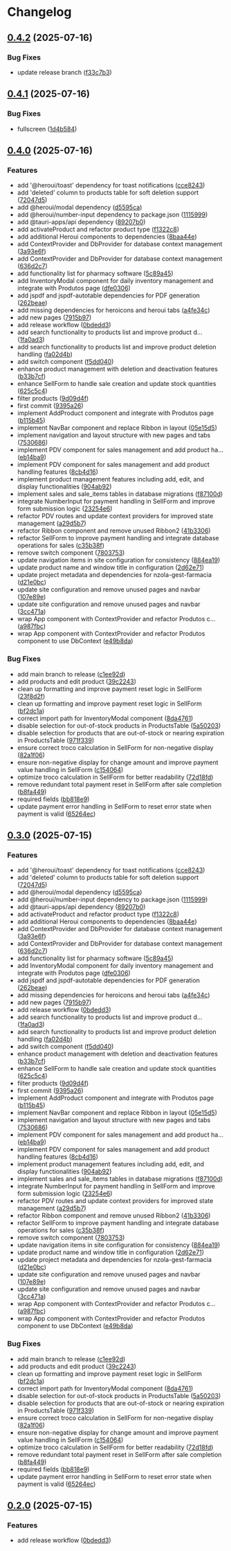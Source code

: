 # Changelog

## [0.4.2](https://github.com/Nzola-Tech/nzola-gest-farm/compare/v0.4.1...v0.4.2) (2025-07-16)


### Bug Fixes

* update release branch ([f33c7b3](https://github.com/Nzola-Tech/nzola-gest-farm/commit/f33c7b3707fcd2f417547dd62a4e401744eca20f))

## [0.4.1](https://github.com/Nzola-Tech/nzola-gest-farm/compare/v0.4.0...v0.4.1) (2025-07-16)


### Bug Fixes

* fullscreen ([1d4b584](https://github.com/Nzola-Tech/nzola-gest-farm/commit/1d4b5842d735b4cf5993f3c5f63c6a9c930f0d6b))

## [0.4.0](https://github.com/Nzola-Tech/nzola-gest-farm/compare/v0.3.0...v0.4.0) (2025-07-16)


### Features

* add '@heroui/toast' dependency for toast notifications ([cce8243](https://github.com/Nzola-Tech/nzola-gest-farm/commit/cce824327961d6d0524dafd3049534c27914cf89))
* add 'deleted' column to products table for soft deletion support ([72047d5](https://github.com/Nzola-Tech/nzola-gest-farm/commit/72047d5781668dea27769c065cefa6f82ca8dbf1))
* add @heroui/modal dependency ([d5595ca](https://github.com/Nzola-Tech/nzola-gest-farm/commit/d5595ca3549a496e80f174d0216b7d01487f6893))
* add @heroui/number-input dependency to package.json ([1115999](https://github.com/Nzola-Tech/nzola-gest-farm/commit/1115999ca03583f10d46a01074e53270e6e9c38e))
* add @tauri-apps/api dependency ([89207b0](https://github.com/Nzola-Tech/nzola-gest-farm/commit/89207b04f2e558ae704f78a37b196dc0320f77b0))
* add activateProduct and refactor product type ([f1322c8](https://github.com/Nzola-Tech/nzola-gest-farm/commit/f1322c81cb08c3595929ad02054576c6706f8239))
* add additional Heroui components to dependencies ([8baa44e](https://github.com/Nzola-Tech/nzola-gest-farm/commit/8baa44e6d03f5d2a91815dc5bea11bbd4999109f))
* add ContextProvider and DbProvider for database context management ([3a93e6f](https://github.com/Nzola-Tech/nzola-gest-farm/commit/3a93e6f3d77d955c253c3df9bc763f515320d61f))
* add ContextProvider and DbProvider for database context management ([636d2c7](https://github.com/Nzola-Tech/nzola-gest-farm/commit/636d2c70b1d522d4f212dffc7e4710589aa5dffa))
* add functionality list for pharmacy software ([5c89a45](https://github.com/Nzola-Tech/nzola-gest-farm/commit/5c89a458d5c6242a1a29a5353eee3a8260c4cade))
* add InventoryModal component for daily inventory management and integrate with Produtos page ([dfe0306](https://github.com/Nzola-Tech/nzola-gest-farm/commit/dfe0306399eb371c0d22ec2edcd7b2ecdb0599e5))
* add jspdf and jspdf-autotable dependencies for PDF generation ([262beae](https://github.com/Nzola-Tech/nzola-gest-farm/commit/262beae8208776809bd90ef87df864c4a1c74caf))
* add missing dependencies for heroicons and heroui tabs ([a4fe34c](https://github.com/Nzola-Tech/nzola-gest-farm/commit/a4fe34c59b4a10ed268eadaf272b615768074e00))
* add new pages ([7915b97](https://github.com/Nzola-Tech/nzola-gest-farm/commit/7915b976dd284a12f8fde1bfdad1b2f6f6fd3731))
* add release workflow ([0bdedd3](https://github.com/Nzola-Tech/nzola-gest-farm/commit/0bdedd3c61d38a21d76eab7eb75196350b05996a))
* add search functionality to products list and improve product d… ([1fa0ad3](https://github.com/Nzola-Tech/nzola-gest-farm/commit/1fa0ad3d2e422f7e3b407e888eb55a9c8a6aeee6))
* add search functionality to products list and improve product deletion handling ([fa02d4b](https://github.com/Nzola-Tech/nzola-gest-farm/commit/fa02d4be721fbbcfaa5df3fae71bbf4b6edeb2b1))
* add switch component ([f5dd040](https://github.com/Nzola-Tech/nzola-gest-farm/commit/f5dd0402bacf1efada8dfb2f534b7910af407926))
* enhance product management with deletion and deactivation features ([b33b7cf](https://github.com/Nzola-Tech/nzola-gest-farm/commit/b33b7cf9bd3ca3c27dc12a07e1789ed5f92b298e))
* enhance SellForm to handle sale creation and update stock quantities ([625c5c4](https://github.com/Nzola-Tech/nzola-gest-farm/commit/625c5c484f1c91ab92af30eb38dfb26a35062211))
* filter products ([9d09d4f](https://github.com/Nzola-Tech/nzola-gest-farm/commit/9d09d4ff49a2d96e7ac1199665ad1cdb164086d9))
* first commit ([9395a26](https://github.com/Nzola-Tech/nzola-gest-farm/commit/9395a261575ef55fa7b834a40928530ccdf6b235))
* implement AddProduct component and integrate with Produtos page ([b115b45](https://github.com/Nzola-Tech/nzola-gest-farm/commit/b115b45253a49b986a56709ff479d6deac371c0d))
* implement NavBar component and replace Ribbon in layout ([05e15d5](https://github.com/Nzola-Tech/nzola-gest-farm/commit/05e15d52b900b225b0347ab4a013a18733cfb16b))
* implement navigation and layout structure with new pages and tabs ([7530686](https://github.com/Nzola-Tech/nzola-gest-farm/commit/753068613a2f65e17407f9cfdceb3b76587adeb4))
* implement PDV component for sales management and add product ha… ([eb14ba9](https://github.com/Nzola-Tech/nzola-gest-farm/commit/eb14ba9ff86f85d92d89ff3b8d341e119607eef4))
* implement PDV component for sales management and add product handling features ([8cb4d16](https://github.com/Nzola-Tech/nzola-gest-farm/commit/8cb4d16c33891ba29525ada563814d70b3f1ad9f))
* implement product management features including add, edit, and display functionalities ([904ab92](https://github.com/Nzola-Tech/nzola-gest-farm/commit/904ab925ed6c346cc90b5a546216cbc028660c06))
* implement sales and sale_items tables in database migrations ([f87100d](https://github.com/Nzola-Tech/nzola-gest-farm/commit/f87100dffa56cccea64bdd2f4c280d388db4accd))
* integrate NumberInput for payment handling in SellForm and improve form submission logic ([23254e6](https://github.com/Nzola-Tech/nzola-gest-farm/commit/23254e6d7537e5b2d32fdc8f170c48710fc915b9))
* refactor PDV routes and update context providers for improved state management ([a29d5b7](https://github.com/Nzola-Tech/nzola-gest-farm/commit/a29d5b73d27e50391a2ebd3d1f54c62574328859))
* refactor Ribbon component and remove unused Ribbon2 ([41b3306](https://github.com/Nzola-Tech/nzola-gest-farm/commit/41b33064b6f263d6b683799518012669e236bedd))
* refactor SellForm to improve payment handling and integrate database operations for sales ([c35b38f](https://github.com/Nzola-Tech/nzola-gest-farm/commit/c35b38fd5face4d43bdfea2a10c0a9ab85b5fb79))
* remove switch component ([7803753](https://github.com/Nzola-Tech/nzola-gest-farm/commit/780375368f7c2421e690972a4aa3ec5e3732ab3c))
* update navigation items in site configuration for consistency ([884ea19](https://github.com/Nzola-Tech/nzola-gest-farm/commit/884ea19a8a8b5783f6e01ee87e7fe1610832eda2))
* update product name and window title in configuration ([2d62e71](https://github.com/Nzola-Tech/nzola-gest-farm/commit/2d62e71fa38a9191d1b77d89a8151a0a9e633a64))
* update project metadata and dependencies for nzola-gest-farmacia ([d21e0bc](https://github.com/Nzola-Tech/nzola-gest-farm/commit/d21e0bc69f2d07ecd690e9fc1c88f7bdc4976820))
* update site configuration and remove unused pages and navbar ([107e89e](https://github.com/Nzola-Tech/nzola-gest-farm/commit/107e89e354b47340f63f7361c1e44dff021fd838))
* update site configuration and remove unused pages and navbar ([3cc471a](https://github.com/Nzola-Tech/nzola-gest-farm/commit/3cc471af00750fdba188243708afaec1ee7bef68))
* wrap App component with ContextProvider and refactor Produtos c… ([a987fbc](https://github.com/Nzola-Tech/nzola-gest-farm/commit/a987fbcdd9eb77c176ace5f1dfafb07c5ed34c8d))
* wrap App component with ContextProvider and refactor Produtos component to use DbContext ([e49b8da](https://github.com/Nzola-Tech/nzola-gest-farm/commit/e49b8da8784179506329c22d6aa082703e25be8f))


### Bug Fixes

* add main branch to release ([c1ee92d](https://github.com/Nzola-Tech/nzola-gest-farm/commit/c1ee92dceb5c1f80a9bc198b7719b0c9b166d86b))
* add products and edit product ([39c2243](https://github.com/Nzola-Tech/nzola-gest-farm/commit/39c224340eecb35b5842a2d04f1209cd050b891e))
* clean up formatting and improve payment reset logic in SellForm ([23f8d2f](https://github.com/Nzola-Tech/nzola-gest-farm/commit/23f8d2f0eaaa2c12a18b395401de5111bcc4829f))
* clean up formatting and improve payment reset logic in SellForm ([bf2dc1a](https://github.com/Nzola-Tech/nzola-gest-farm/commit/bf2dc1a74b86e435ae7477ab33d2b2f2d1606f0a))
* correct import path for InventoryModal component ([8da4761](https://github.com/Nzola-Tech/nzola-gest-farm/commit/8da4761eb6a6be868dd85f98ddff832e0dd70c23))
* disable selection for out-of-stock products in ProductsTable ([5a50203](https://github.com/Nzola-Tech/nzola-gest-farm/commit/5a50203445fd3b1116289dedc5c6cec8177c8609))
* disable selection for products that are out-of-stock or nearing expiration in ProductsTable ([971f339](https://github.com/Nzola-Tech/nzola-gest-farm/commit/971f3394e831604cb78b22477d141d16e7f7df90))
* ensure correct troco calculation in SellForm for non-negative display ([82a1f06](https://github.com/Nzola-Tech/nzola-gest-farm/commit/82a1f06a1fe2372240045083e212dc9015f6f104))
* ensure non-negative display for change amount and improve payment value handling in SellForm ([c154064](https://github.com/Nzola-Tech/nzola-gest-farm/commit/c1540640bb089e1fbf5dd2ed937ebe7a8477b04f))
* optimize troco calculation in SellForm for better readability ([72d18fd](https://github.com/Nzola-Tech/nzola-gest-farm/commit/72d18fdf6ff47879b6fdee115d01b14e46cc2b89))
* remove redundant total payment reset in SellForm after sale completion ([b8fa449](https://github.com/Nzola-Tech/nzola-gest-farm/commit/b8fa449e143e3a63c12e70855ed13dbf87ee3b5e))
* required fields ([bb818e9](https://github.com/Nzola-Tech/nzola-gest-farm/commit/bb818e9a02fad8705013cfacea37f1b3363a41e6))
* update payment error handling in SellForm to reset error state when payment is valid ([65264ec](https://github.com/Nzola-Tech/nzola-gest-farm/commit/65264ecd1d357eac7ac07fde49f8863c70b4ed17))

## [0.3.0](https://github.com/Nzola-Tech/nzola-gest-farm/compare/v0.2.0...v0.3.0) (2025-07-15)


### Features

* add '@heroui/toast' dependency for toast notifications ([cce8243](https://github.com/Nzola-Tech/nzola-gest-farm/commit/cce824327961d6d0524dafd3049534c27914cf89))
* add 'deleted' column to products table for soft deletion support ([72047d5](https://github.com/Nzola-Tech/nzola-gest-farm/commit/72047d5781668dea27769c065cefa6f82ca8dbf1))
* add @heroui/modal dependency ([d5595ca](https://github.com/Nzola-Tech/nzola-gest-farm/commit/d5595ca3549a496e80f174d0216b7d01487f6893))
* add @heroui/number-input dependency to package.json ([1115999](https://github.com/Nzola-Tech/nzola-gest-farm/commit/1115999ca03583f10d46a01074e53270e6e9c38e))
* add @tauri-apps/api dependency ([89207b0](https://github.com/Nzola-Tech/nzola-gest-farm/commit/89207b04f2e558ae704f78a37b196dc0320f77b0))
* add activateProduct and refactor product type ([f1322c8](https://github.com/Nzola-Tech/nzola-gest-farm/commit/f1322c81cb08c3595929ad02054576c6706f8239))
* add additional Heroui components to dependencies ([8baa44e](https://github.com/Nzola-Tech/nzola-gest-farm/commit/8baa44e6d03f5d2a91815dc5bea11bbd4999109f))
* add ContextProvider and DbProvider for database context management ([3a93e6f](https://github.com/Nzola-Tech/nzola-gest-farm/commit/3a93e6f3d77d955c253c3df9bc763f515320d61f))
* add ContextProvider and DbProvider for database context management ([636d2c7](https://github.com/Nzola-Tech/nzola-gest-farm/commit/636d2c70b1d522d4f212dffc7e4710589aa5dffa))
* add functionality list for pharmacy software ([5c89a45](https://github.com/Nzola-Tech/nzola-gest-farm/commit/5c89a458d5c6242a1a29a5353eee3a8260c4cade))
* add InventoryModal component for daily inventory management and integrate with Produtos page ([dfe0306](https://github.com/Nzola-Tech/nzola-gest-farm/commit/dfe0306399eb371c0d22ec2edcd7b2ecdb0599e5))
* add jspdf and jspdf-autotable dependencies for PDF generation ([262beae](https://github.com/Nzola-Tech/nzola-gest-farm/commit/262beae8208776809bd90ef87df864c4a1c74caf))
* add missing dependencies for heroicons and heroui tabs ([a4fe34c](https://github.com/Nzola-Tech/nzola-gest-farm/commit/a4fe34c59b4a10ed268eadaf272b615768074e00))
* add new pages ([7915b97](https://github.com/Nzola-Tech/nzola-gest-farm/commit/7915b976dd284a12f8fde1bfdad1b2f6f6fd3731))
* add release workflow ([0bdedd3](https://github.com/Nzola-Tech/nzola-gest-farm/commit/0bdedd3c61d38a21d76eab7eb75196350b05996a))
* add search functionality to products list and improve product d… ([1fa0ad3](https://github.com/Nzola-Tech/nzola-gest-farm/commit/1fa0ad3d2e422f7e3b407e888eb55a9c8a6aeee6))
* add search functionality to products list and improve product deletion handling ([fa02d4b](https://github.com/Nzola-Tech/nzola-gest-farm/commit/fa02d4be721fbbcfaa5df3fae71bbf4b6edeb2b1))
* add switch component ([f5dd040](https://github.com/Nzola-Tech/nzola-gest-farm/commit/f5dd0402bacf1efada8dfb2f534b7910af407926))
* enhance product management with deletion and deactivation features ([b33b7cf](https://github.com/Nzola-Tech/nzola-gest-farm/commit/b33b7cf9bd3ca3c27dc12a07e1789ed5f92b298e))
* enhance SellForm to handle sale creation and update stock quantities ([625c5c4](https://github.com/Nzola-Tech/nzola-gest-farm/commit/625c5c484f1c91ab92af30eb38dfb26a35062211))
* filter products ([9d09d4f](https://github.com/Nzola-Tech/nzola-gest-farm/commit/9d09d4ff49a2d96e7ac1199665ad1cdb164086d9))
* first commit ([9395a26](https://github.com/Nzola-Tech/nzola-gest-farm/commit/9395a261575ef55fa7b834a40928530ccdf6b235))
* implement AddProduct component and integrate with Produtos page ([b115b45](https://github.com/Nzola-Tech/nzola-gest-farm/commit/b115b45253a49b986a56709ff479d6deac371c0d))
* implement NavBar component and replace Ribbon in layout ([05e15d5](https://github.com/Nzola-Tech/nzola-gest-farm/commit/05e15d52b900b225b0347ab4a013a18733cfb16b))
* implement navigation and layout structure with new pages and tabs ([7530686](https://github.com/Nzola-Tech/nzola-gest-farm/commit/753068613a2f65e17407f9cfdceb3b76587adeb4))
* implement PDV component for sales management and add product ha… ([eb14ba9](https://github.com/Nzola-Tech/nzola-gest-farm/commit/eb14ba9ff86f85d92d89ff3b8d341e119607eef4))
* implement PDV component for sales management and add product handling features ([8cb4d16](https://github.com/Nzola-Tech/nzola-gest-farm/commit/8cb4d16c33891ba29525ada563814d70b3f1ad9f))
* implement product management features including add, edit, and display functionalities ([904ab92](https://github.com/Nzola-Tech/nzola-gest-farm/commit/904ab925ed6c346cc90b5a546216cbc028660c06))
* implement sales and sale_items tables in database migrations ([f87100d](https://github.com/Nzola-Tech/nzola-gest-farm/commit/f87100dffa56cccea64bdd2f4c280d388db4accd))
* integrate NumberInput for payment handling in SellForm and improve form submission logic ([23254e6](https://github.com/Nzola-Tech/nzola-gest-farm/commit/23254e6d7537e5b2d32fdc8f170c48710fc915b9))
* refactor PDV routes and update context providers for improved state management ([a29d5b7](https://github.com/Nzola-Tech/nzola-gest-farm/commit/a29d5b73d27e50391a2ebd3d1f54c62574328859))
* refactor Ribbon component and remove unused Ribbon2 ([41b3306](https://github.com/Nzola-Tech/nzola-gest-farm/commit/41b33064b6f263d6b683799518012669e236bedd))
* refactor SellForm to improve payment handling and integrate database operations for sales ([c35b38f](https://github.com/Nzola-Tech/nzola-gest-farm/commit/c35b38fd5face4d43bdfea2a10c0a9ab85b5fb79))
* remove switch component ([7803753](https://github.com/Nzola-Tech/nzola-gest-farm/commit/780375368f7c2421e690972a4aa3ec5e3732ab3c))
* update navigation items in site configuration for consistency ([884ea19](https://github.com/Nzola-Tech/nzola-gest-farm/commit/884ea19a8a8b5783f6e01ee87e7fe1610832eda2))
* update product name and window title in configuration ([2d62e71](https://github.com/Nzola-Tech/nzola-gest-farm/commit/2d62e71fa38a9191d1b77d89a8151a0a9e633a64))
* update project metadata and dependencies for nzola-gest-farmacia ([d21e0bc](https://github.com/Nzola-Tech/nzola-gest-farm/commit/d21e0bc69f2d07ecd690e9fc1c88f7bdc4976820))
* update site configuration and remove unused pages and navbar ([107e89e](https://github.com/Nzola-Tech/nzola-gest-farm/commit/107e89e354b47340f63f7361c1e44dff021fd838))
* update site configuration and remove unused pages and navbar ([3cc471a](https://github.com/Nzola-Tech/nzola-gest-farm/commit/3cc471af00750fdba188243708afaec1ee7bef68))
* wrap App component with ContextProvider and refactor Produtos c… ([a987fbc](https://github.com/Nzola-Tech/nzola-gest-farm/commit/a987fbcdd9eb77c176ace5f1dfafb07c5ed34c8d))
* wrap App component with ContextProvider and refactor Produtos component to use DbContext ([e49b8da](https://github.com/Nzola-Tech/nzola-gest-farm/commit/e49b8da8784179506329c22d6aa082703e25be8f))


### Bug Fixes

* add main branch to release ([c1ee92d](https://github.com/Nzola-Tech/nzola-gest-farm/commit/c1ee92dceb5c1f80a9bc198b7719b0c9b166d86b))
* add products and edit product ([39c2243](https://github.com/Nzola-Tech/nzola-gest-farm/commit/39c224340eecb35b5842a2d04f1209cd050b891e))
* clean up formatting and improve payment reset logic in SellForm ([bf2dc1a](https://github.com/Nzola-Tech/nzola-gest-farm/commit/bf2dc1a74b86e435ae7477ab33d2b2f2d1606f0a))
* correct import path for InventoryModal component ([8da4761](https://github.com/Nzola-Tech/nzola-gest-farm/commit/8da4761eb6a6be868dd85f98ddff832e0dd70c23))
* disable selection for out-of-stock products in ProductsTable ([5a50203](https://github.com/Nzola-Tech/nzola-gest-farm/commit/5a50203445fd3b1116289dedc5c6cec8177c8609))
* disable selection for products that are out-of-stock or nearing expiration in ProductsTable ([971f339](https://github.com/Nzola-Tech/nzola-gest-farm/commit/971f3394e831604cb78b22477d141d16e7f7df90))
* ensure correct troco calculation in SellForm for non-negative display ([82a1f06](https://github.com/Nzola-Tech/nzola-gest-farm/commit/82a1f06a1fe2372240045083e212dc9015f6f104))
* ensure non-negative display for change amount and improve payment value handling in SellForm ([c154064](https://github.com/Nzola-Tech/nzola-gest-farm/commit/c1540640bb089e1fbf5dd2ed937ebe7a8477b04f))
* optimize troco calculation in SellForm for better readability ([72d18fd](https://github.com/Nzola-Tech/nzola-gest-farm/commit/72d18fdf6ff47879b6fdee115d01b14e46cc2b89))
* remove redundant total payment reset in SellForm after sale completion ([b8fa449](https://github.com/Nzola-Tech/nzola-gest-farm/commit/b8fa449e143e3a63c12e70855ed13dbf87ee3b5e))
* required fields ([bb818e9](https://github.com/Nzola-Tech/nzola-gest-farm/commit/bb818e9a02fad8705013cfacea37f1b3363a41e6))
* update payment error handling in SellForm to reset error state when payment is valid ([65264ec](https://github.com/Nzola-Tech/nzola-gest-farm/commit/65264ecd1d357eac7ac07fde49f8863c70b4ed17))

## [0.2.0](https://github.com/Nzola-Tech/nzola-gest-farm/compare/v0.1.0...v0.2.0) (2025-07-15)


### Features

* add release workflow ([0bdedd3](https://github.com/Nzola-Tech/nzola-gest-farm/commit/0bdedd3c61d38a21d76eab7eb75196350b05996a))
